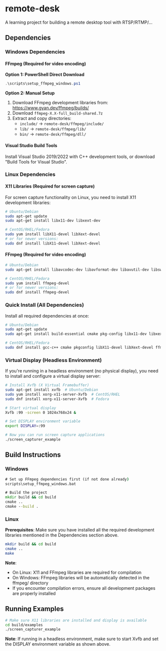 # remote-desk
A learning project for building a remote desktop tool with RTSP/RTMP/...

## Dependencies

### Windows Dependencies

#### FFmpeg (Required for video encoding)
**Option 1: PowerShell Direct Download**
```powershell
.\scripts\setup_ffmpeg_windows.ps1
```

**Option 2: Manual Setup**
1. Download FFmpeg development libraries from: https://www.gyan.dev/ffmpeg/builds/
2. Download `ffmpeg-X.X-full_build-shared.7z`
3. Extract and copy directories:
   - `include/` → `remote-desk/ffmpeg/include/`
   - `lib/` → `remote-desk/ffmpeg/lib/`
   - `bin/` → `remote-desk/ffmpeg/dll/`

#### Visual Studio Build Tools
Install Visual Studio 2019/2022 with C++ development tools, or download "Build Tools for Visual Studio".

### Linux Dependencies

#### X11 Libraries (Required for screen capture)
For screen capture functionality on Linux, you need to install X11 development libraries:

```bash
# Ubuntu/Debian
sudo apt-get update
sudo apt-get install libx11-dev libxext-dev

# CentOS/RHEL/Fedora
sudo yum install libX11-devel libXext-devel
# or for newer versions:
sudo dnf install libX11-devel libXext-devel
```

#### FFmpeg (Required for video encoding)
```bash
# Ubuntu/Debian
sudo apt-get install libavcodec-dev libavformat-dev libavutil-dev libswscale-dev

# CentOS/RHEL/Fedora
sudo yum install ffmpeg-devel
# or for newer versions:
sudo dnf install ffmpeg-devel
```

### Quick Install (All Dependencies)
Install all required dependencies at once:

```bash
# Ubuntu/Debian
sudo apt-get update
sudo apt-get install build-essential cmake pkg-config libx11-dev libxext-dev libavcodec-dev libavformat-dev libavutil-dev libswscale-dev

# CentOS/RHEL/Fedora
sudo dnf install gcc-c++ cmake pkgconfig libX11-devel libXext-devel ffmpeg-devel
```

### Virtual Display (Headless Environment)
If you're running in a headless environment (no physical display), you need to install and configure a virtual display server:

```bash
# Install Xvfb (X Virtual Framebuffer)
sudo apt-get install xvfb  # Ubuntu/Debian
sudo yum install xorg-x11-server-Xvfb  # CentOS/RHEL
sudo dnf install xorg-x11-server-Xvfb  # Fedora

# Start virtual display
Xvfb :99 -screen 0 1024x768x24 &

# Set DISPLAY environment variable
export DISPLAY=:99

# Now you can run screen capture applications
./screen_capturer_example
```

## Build Instructions

### Windows
```cmd
# Set up FFmpeg dependencies first (if not done already)
scripts\setup_ffmpeg_windows.bat

# Build the project
mkdir build && cd build
cmake ..
cmake --build .
```

### Linux
**Prerequisites**: Make sure you have installed all the required development libraries mentioned in the Dependencies section above.

```bash
mkdir build && cd build
cmake ..
make
```

**Note**: 
- On Linux: X11 and FFmpeg libraries are required for compilation
- On Windows: FFmpeg libraries will be automatically detected in the ffmpeg/ directory
- If you encounter compilation errors, ensure all development packages are properly installed

## Running Examples

```bash
# Make sure X11 libraries are installed and display is available
cd build/examples
./screen_capturer_example
```

**Note**: If running in a headless environment, make sure to start Xvfb and set the DISPLAY environment variable as shown above.
